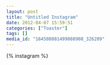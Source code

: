 ```yaml
---
layout: post
title: "Untitled Instagram"
date: 2012-04-07 15:59:51
categories: ["Toaster"]
tags: []
media_id: "164580881499088908_326209"
---
```


{% instagram %}
